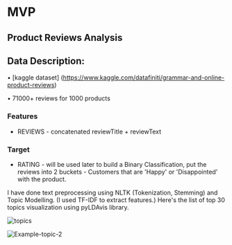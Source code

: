 # MVP

## Product Reviews Analysis

## Data Description:

• [kaggle dataset] (https://www.kaggle.com/datafiniti/grammar-and-online-product-reviews)

• 71000+ reviews for 1000 products

### Features

* REVIEWS - concatenated reviewTitle + reviewText

### Target
* RATING - will be used later to build a Binary Classification, put the reviews into 2 buckets - Customers that are 'Happy' or 'Disappointed' with the product.

I have done text preprocessing using NLTK (Tokenization, Stemming) and Topic Modelling. (I used TF-IDF to extract features.) Here's the list of top 30 topics visualization using pyLDAvis library.

![topics](https://github.com/chetana-vyas/Unsupervised_Learning/blob/main/images/top-30-topics.PNG)

![Example-topic-2](https://github.com/chetana-vyas/Unsupervised_Learning/blob/main/images/topic-2-PersonalCare.PNG)
